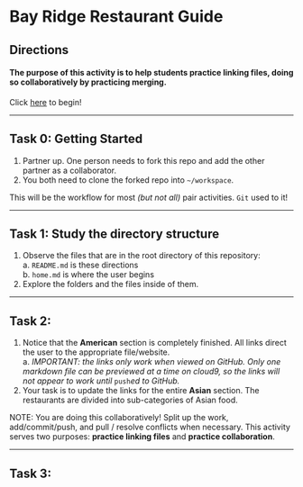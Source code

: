 # Bay Ridge Restaurant Guide
## Directions

#### The purpose of this activity is to help students practice linking files, doing so collaboratively by practicing merging.

Click [here](home.md) to begin!

---

## Task 0: Getting Started

1. Partner up. One person needs to fork this repo and add the other partner as a collaborator.
2. You both need to clone the forked repo into `~/workspace`. 

This will be the workflow for most _(but not all)_ pair activities.  `Git` used to it!

---

## Task 1: Study the directory structure

1. Observe the files that are in the root directory of this repository:  
  a. `README.md` is these directions  
  b. `home.md` is where the user begins
2. Explore the folders and the files inside of them.

---

## Task 2: 

1. Notice that the **American** section is completely finished.  All links direct the user to the appropriate file/website.  
  a. _IMPORTANT: the links only work when viewed on GitHub.  Only one markdown file can be previewed at a time on cloud9, so the links will not appear to work until_ `push`_ed to GitHub._
2. Your task is to update the links for the entire **Asian** section.  The restaurants are divided into sub-categories of Asian food.

NOTE: You are doing this collaboratively!  Split up the work, add/commit/push, and pull / resolve conflicts when necessary.  This activity serves two purposes: **practice linking files** and **practice collaboration**.

---

## Task 3:

